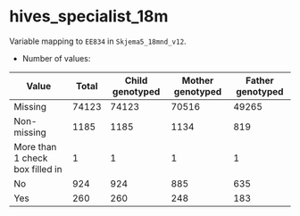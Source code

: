 # hives_specialist_18m
Variable mapping to `EE834` in `Skjema5_18mnd_v12`.
- Number of values:

| Value | Total | Child genotyped | Mother genotyped | Father genotyped |
| ----- | ----- | --------------- | ---------------- | ---------------- |
| Missing | 74123 | 74123 | 70516 | 49265 |
| Non-missing | 1185 | 1185 | 1134 | 819 |
| More than 1 check box filled in | 1 | 1 | 1 |1 |
| No | 924 | 924 | 885 |635 |
| Yes | 260 | 260 | 248 |183 |



